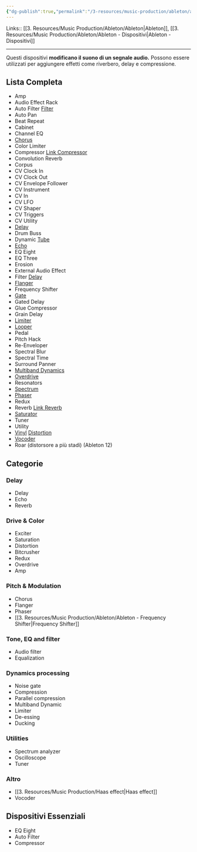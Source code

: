 ```yaml
---
{"dg-publish":true,"permalink":"/3-resources/music-production/ableton/ableton-dispositivi-audio-effects/","tags":["note"]}
---
```


Links:: [[3. Resources/Music Production/Ableton/Ableton\|Ableton]], [[3. Resources/Music Production/Ableton/Ableton - Dispositivi\|Ableton - Dispositivi]]

---

Questi dispositivi **modificano il suono di un segnale audio.** Possono essere utilizzati per aggiungere effetti come riverbero, delay e compressione. 

## Lista Completa

- Amp
- Audio Effect Rack
- Auto Filter [Filter](https://en.wikipedia.org/wiki/Audio_filter)
- Auto Pan
- Beat Repeat
- Cabinet
- Channel EQ
- [Chorus](https://en.wikipedia.org/wiki/Chorus_effect)
- Color Limiter
- Compressor [Link Compressor](https://en.wikipedia.org/wiki/Dynamic_range_compression)
- Convolution Reverb
- Corpus
- CV Clock In
- CV Clock Out
- CV Envelope Follower
- CV Instrument
- CV In
- CV LFO
- CV Shaper
- CV Triggers
- CV Utility
- [Delay](https://en.wikipedia.org/wiki/Delay_(audio_effect))
- Drum Buss
- Dynamic [Tube](https://en.wikipedia.org/wiki/Tube_sound)
- [Echo](https://en.wikipedia.org/wiki/Echo)
- EQ Eight
- EQ Three
- Erosion
- External Audio Effect
- Filter [Delay](https://en.wikipedia.org/wiki/Delay_(audio_effect))
- [Flanger](https://en.wikipedia.org/wiki/Flanging)
- Frequency Shifter
- [Gate](https://en.wikipedia.org/wiki/Noise_gate)
- Gated Delay
- Glue Compressor
- Grain Delay
- [Limiter](https://en.wikipedia.org/wiki/Compressor_limiter)
- [Looper](https://en.wikipedia.org/wiki/Music_loop)
- Pedal
- Pitch Hack
- Re-Enveloper
- Spectral Blur
- Spectral Time
- Surround Panner
- [Multiband Dynamics](https://en.wikipedia.org/wiki/Dynamic_range_compression#Multiband_compression)
- [Overdrive](https://en.wikipedia.org/wiki/Distortion_(music))
- Resonators
- [Spectrum](https://en.wikipedia.org/wiki/Spectrum_analyzer)
- [Phaser](https://en.wikipedia.org/wiki/Phaser_(effect))
- Redux
- Reverb [Link Reverb](https://en.wikipedia.org/wiki/Reverberation)
- [Saturator](https://en.wikipedia.org/wiki/Clipping_(audio))
- Tuner
- Utility
- [Vinyl](https://en.wikipedia.org/wiki/Gramophone_record) [Distortion](https://en.wikipedia.org/wiki/Distortion_(music))
- [Vocoder](https://en.wikipedia.org/wiki/Vocoder)
- Roar (distorsore a più stadi) (Ableton 12)

## Categorie

### Delay

- Delay
- Echo
- Reverb

### Drive & Color

- Exciter
- Saturation
- Distortion
- Bitcrusher
- Redux
- Overdrive
- Amp

### Pitch & Modulation

- Chorus
- Flanger
- Phaser
- [[3. Resources/Music Production/Ableton/Ableton - Frequency Shifter\|Frequency Shifter]]

### Tone, EQ and filter

- Audio filter
- Equalization

### Dynamics processing

- Noise gate
- Compression
- Parallel compression
- Multiband Dynamic
- Limiter
- De-essing
- Ducking

### Utilities

- Spectrum analyzer
- Oscilloscope
- Tuner

### Altro

- [[3. Resources/Music Production/Haas effect\|Haas effect]]
- Vocoder


## Dispositivi Essenziali

- EQ Eight
- Auto Filter
- Compressor


